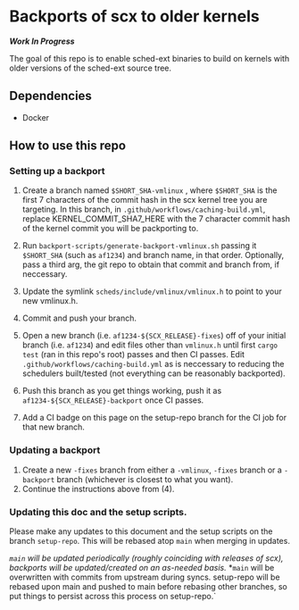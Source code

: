 # Backports of scx to older kernels

***Work In Progress***

The goal of this repo is to enable sched-ext binaries to build 
on kernels with older versions of the sched-ext source tree.

## Dependencies
* Docker

## How to use this repo

### Setting up a backport

1) Create a branch named `$SHORT_SHA-vmlinux` , where `$SHORT_SHA` is the first 7 characters of the commit hash in the scx kernel tree you are targeting. In this branch, in `.github/workflows/caching-build.yml`, replace KERNEL_COMMIT_SHA7_HERE with the 7 character commit hash of the kernel commit you will be packporting to.

2) Run `backport-scripts/generate-backport-vmlinux.sh` passing it `$SHORT_SHA` (such as `af1234`) and branch name, in that order. Optionally, pass a third arg, the git repo to obtain that commit and branch from, if neccessary.

3) Update the symlink `scheds/include/vmlinux/vmlinux.h` to point to your new vmlinux.h.

4) Commit and push your branch.

5) Open a new branch (i.e. `af1234-${SCX_RELEASE}-fixes`) off of your initial branch (i.e. `af1234`)
and edit files other than `vmlinux.h` until first `cargo test` (ran in this repo's root) passes and then CI passes. Edit `.github/workflows/caching-build.yml` as is neccessary to reducing the schedulers built/tested (not everything can be reasonably backported).

6) Push this branch as you get things working, push it as `af1234-${SCX_RELEASE}-backport` once CI passes.

7) Add a CI badge on this page on the setup-repo branch for the CI job for that new branch.

### Updating a backport

1) Create a new `-fixes` branch from either a `-vmlinux`, `-fixes` branch or a `-backport` branch (whichever is closest to what you want).
2) Continue the instructions above from (4).

### Updating this doc and the setup scripts.

Please make any updates to this document and the setup scripts on the branch `setup-repo`. This will be rebased atop `main` when merging in updates.

*`main` will be updated periodically (roughly coinciding with releases of scx), backports will be updated/created on an as-needed basis.*
*`main` will be overwritten with commits from upstream during syncs. setup-repo will be rebased upon main and pushed to main before rebasing other branches, so put things to persist across this process on setup-repo.`
